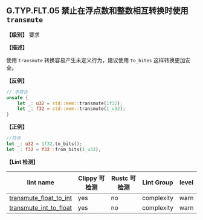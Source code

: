 ## G.TYP.FLT.05 禁止在浮点数和整数相互转换时使用 `transmute`

**【级别】** 要求

**【描述】**

使用 `transmute` 转换容易产生未定义行为，建议使用 `to_bites` 这样转换更加安全。

**【反例】**

```rust
// 不符合
unsafe {
    let _: u32 = std::mem::transmute(1f32);
    let _: f32 = std::mem::transmute(1_u32);
}
```

**【正例】**

```rust
//符合
let _: u32 = 1f32.to_bits();
let _: f32 = f32::from_bits(1_u32);
```

**【Lint 检测】**

| lint name                                                    | Clippy 可检测 | Rustc 可检测 | Lint Group | level |
| ------------------------------------------------------------ | ------------- | ------------ | ---------- | ----- |
| [transmute_float_to_int](https://rust-lang.github.io/rust-clippy/master/#transmute_float_to_int) | yes           | no           | complexity | warn  |
| [transmute_int_to_float](https://rust-lang.github.io/rust-clippy/master/#transmute_int_to_float) | yes           | no           | complexity | warn  |


